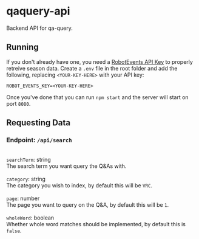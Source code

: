 # qaquery-api

Backend API for qa-query.


## Running


If you don't already have one, you need a [RobotEvents API Key](https://www.robotevents.com/api/v2) to properly retreive season data. Create a `.env` file in the root folder and add the following, replacing `<YOUR-KEY-HERE>` with your API key:

```
ROBOT_EVENTS_KEY=<YOUR-KEY-HERE>
```

Once you've done that you can run `npm start` and the server will start on port `8080`.

## Requesting Data

### Endpoint: `/api/search`
\
`searchTerm`: string
\
The search term you want query the Q&As with.
\
\
`category`: string
\
The category you wish to index, by default this will be `VRC`.
\
\
`page`: number
\
The page you want to query on the Q&A, by default this will be `1`.
\
\
`wholeWord`: boolean
\
Whether whole word matches should be implemented, by default this is `false`.
